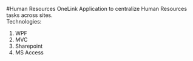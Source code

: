 #Human Resources OneLink
Application to centralize Human Resources tasks across sites.
<br />
Technologies:
<br />
1. WPF <br />
2. MVC <br />
3. Sharepoint <br />
4. MS Access <br />
